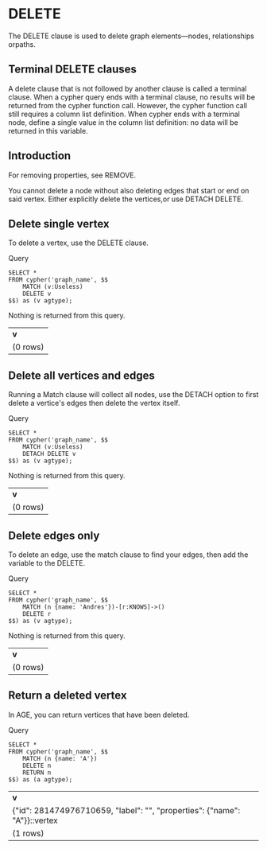 # DELETE

The DELETE clause is used to delete graph elements—nodes, relationships orpaths.

## Terminal DELETE clauses

A delete clause that is not followed by another clause is called a terminal clause. When a cypher query ends with a terminal clause, no results will be returned from the cypher function call. However, the cypher function call still requires a column list definition. When cypher ends with a terminal node, define a single value in the column list definition: no data will be returned in this variable.


## Introduction

For removing properties, see REMOVE.

You cannot delete a node without also deleting edges that start or end on said vertex. Either explicitly delete the vertices,or use DETACH DELETE.


## Delete single vertex

To delete a vertex, use the DELETE clause.

Query


```postgresql
SELECT * 
FROM cypher('graph_name', $$
	MATCH (v:Useless)
	DELETE v
$$) as (v agtype);
```


Nothing is returned from this query.


<table>
  <tr>
   <td><strong>v</strong>
   </td>
  </tr>
  <tr>
   <td>(0 rows)
   </td>
  </tr>
</table>

## Delete all vertices and edges

Running a Match clause will collect all nodes, use the DETACH option to first delete a vertice's edges then delete the vertex itself.

Query


```postgresql
SELECT * 
FROM cypher('graph_name', $$
	MATCH (v:Useless)
	DETACH DELETE v
$$) as (v agtype);
```


Nothing is returned from this query.


<table>
  <tr>
   <td><strong>v</strong>
   </td>
  </tr>
  <tr>
   <td>(0 rows)
   </td>
  </tr>
</table>

## Delete edges only

To delete an edge, use the match clause to find your edges, then add the variable to the DELETE.

Query
```postgresql
SELECT * 
FROM cypher('graph_name', $$
	MATCH (n {name: 'Andres'})-[r:KNOWS]->()
	DELETE r
$$) as (v agtype);
```


Nothing is returned from this query.


<table>
  <tr>
   <td><strong>v</strong>
   </td>
  </tr>
  <tr>
   <td>(0 rows)
   </td>
  </tr>
</table>

## Return a deleted vertex

In AGE, you can return vertices that have been deleted.

Query
```postgresql
SELECT *
FROM cypher('graph_name', $$
	MATCH (n {name: 'A'})
	DELETE n
	RETURN n
$$) as (a agtype);

```

<table>
  <tr>
   <td><strong>v</strong>
   </td>
  </tr>
  <tr><td>{"id": 281474976710659, "label": "", "properties": {"name": "A"}}::vertex</td></tr>
  <tr>
   <td>(1 rows)
   </td>
  </tr>
</table>



